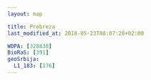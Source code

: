 ```yaml
---
layout: map

title: Prebreza
last_modified_at: 2018-05-23T08:07:28+02:00

WDPA: [328830]
BioRaS: [391]
geoSrbija:
  L1_183: [176]
---
```

